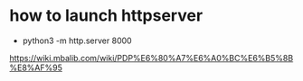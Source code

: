 # how to launch httpserver
- python3 -m http.server 8000

https://wiki.mbalib.com/wiki/PDP%E6%80%A7%E6%A0%BC%E6%B5%8B%E8%AF%95